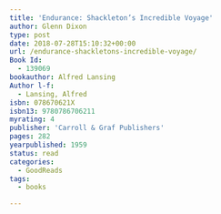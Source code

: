 ```yaml
---
title: 'Endurance: Shackleton’s Incredible Voyage'
author: Glenn Dixon
type: post
date: 2018-07-28T15:10:32+00:00
url: /endurance-shackletons-incredible-voyage/
Book Id:
  - 139069
bookauthor: Alfred Lansing
Author l-f:
  - Lansing, Alfred
isbn: 078670621X
isbn13: 9780786706211
myrating: 4
publisher: 'Carroll & Graf Publishers'
pages: 282
yearpublished: 1959
status: read
categories:
  - GoodReads
tags:
  - books

---
```

